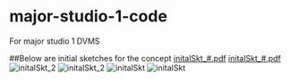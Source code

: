 # major-studio-1-code
For major studio 1 DVMS

##Below are initial sketches for the concept
[initalSkt_#.pdf](https://github.com/user-attachments/files/16980839/initalSkt_.pdf)
[initalSkt_#.pdf](https://github.com/user-attachments/files/16980839/initalSkt_.pdf)
![initalSkt_2](https://github.com/user-attachments/assets/6a8030dc-3560-486a-ab4f-46c777628fc1)
![initalSkt_2](https://github.com/user-attachments/assets/6a8030dc-3560-486a-ab4f-46c777628fc1)
![initalSkt](https://github.com/user-attachments/assets/2ee00c49-b313-4903-badd-142b768628ac)
![initalSkt](https://github.com/user-attachments/assets/2ee00c49-b313-4903-badd-142b768628ac)
